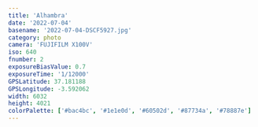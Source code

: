 ```yaml
---
title: 'Alhambra'
date: '2022-07-04'
basename: '2022-07-04-DSCF5927.jpg'
category: photo
camera: 'FUJIFILM X100V'
iso: 640
fnumber: 2
exposureBiasValue: 0.7
exposureTime: '1/12000'
GPSLatitude: 37.181188
GPSLongitude: -3.592062
width: 6032
height: 4021
colorPalette: ['#bac4bc', '#1e1e0d', '#60502d', '#87734a', '#78887e']
---
```

